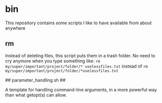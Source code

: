 # bin #

This repository contains some scripts I like to have available from about anywhere

## rm ##
Instead of deleting files, this script puts them in a trash folder.
No need to cry anymore when you type something like:
`rm my/super/important/project/folder/* uselessfiles.txt` instead of
`rm my/super/important/project/folder/*uselessfiles.txt`

## parameter_handling.sh ##

A template for handling command-line arguments, in a more powerful way than what getopt(s) can allow.
